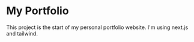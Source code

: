 # My Portfolio

This project is the start of my personal portfolio website. I'm using next.js and tailwind.
